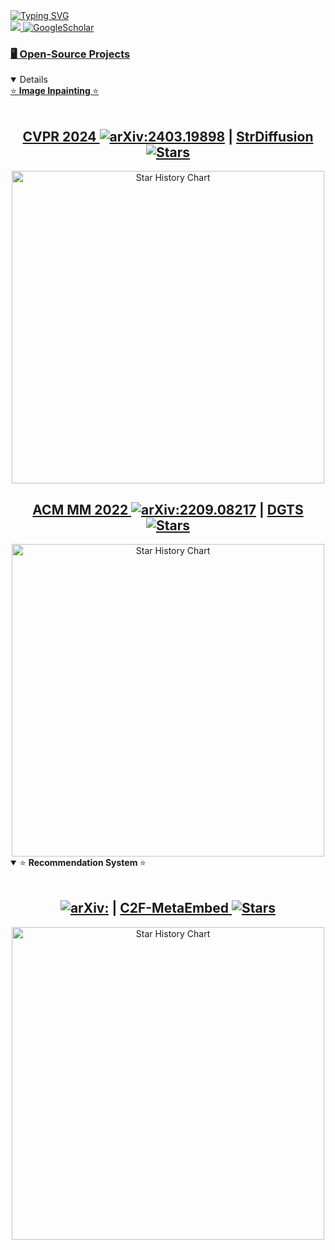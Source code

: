 <a href="https://github.com/htyjers">
    <img src="https://readme-typing-svg.demolab.com?font=Georgia&size=18&duration=2000&pause=100&multiline=true&width=500&height=80&lines=Haipeng+Liu;PhD+Student;Computer+Vision+%7C+Image+Inpainting" alt="Typing SVG" />
</a>
<br/>

<a href="mailto:hpliu_hfut@hotmail.com">
    <img src="https://img.shields.io/badge/-Email-red?style=flat-square&logo=gmail&logoColor=white">
</a>
<a href='https://scholar.google.com/citations?hl=zh-CN&user=Xw0l6x8AAAAJ' target="_blank">
    <img alt='GoogleScholar' src='https://img.shields.io/badge/Scholar-100000?style=flat&logo=GoogleScholar&logoColor=white&&color=0181FF'>



### 🖥️ Open-Source Projects

<!--
<details open>
<summary>⭐️ <b>Image Inpainting: </b> ⭐️</summary>
<br>

|Repositories | Stars | Publication Venue | Technologies |
|:----------------:|:----------------:|:----------------:|:----------------:|
| [StrDiffusion](https://github.com/htyjers/StrDiffusion) | <img alt="Stars" src="https://img.shields.io/github/stars/htyjers/StrDiffusion?style=flat-square&labelColor=black"/> |[CVPR 2024](https://arxiv.org/abs/2403.19898)| ![PyTorch](https://img.shields.io/badge/PyTorch-black?style=flat-square&logo=pytorch)|
| [DGTS](https://github.com/htyjers/DGTS-Inpainting) | <img alt="Stars" src="https://img.shields.io/github/stars/htyjers/DGTS-Inpainting?style=flat-square&labelColor=black"/> |[ACM Multimedia 2022](https://arxiv.org/abs/2209.08217)| ![PyTorch](https://img.shields.io/badge/PyTorch-black?style=flat-square&logo=pytorch)|
</details>

<a href="https://juleskreuer.eu/citation-badge/"><img alt="Citation Badge" src="https://api.juleskreuer.eu/citation-badge.php?doi=YOUR_DOI"></a>

-->



<details open>
<summary>⭐️ <b>Image Inpainting </b> ⭐️</summary>
<br>
<!DOCTYPE html>
<html lang="en">
<body>
    <div align="center">
        <h2><a href="https://openaccess.thecvf.com/content/CVPR2024/html/Liu_Structure_Matters_Tackling_the_Semantic_Discrepancy_in_Diffusion_Models_for_CVPR_2024_paper.html" target="_blank">CVPR 2024 <a href="https://arxiv.org/abs/2403.19898" target="_blank">
    <img src="https://img.shields.io/badge/arXiv-2403.19898-B31B1B.svg" alt="arXiv:2403.19898"/></a> | <a href="https://github.com/htyjers/StrDiffusion" target="_blank">StrDiffusion <img alt="Stars" src="https://img.shields.io/github/stars/htyjers/StrDiffusion?style=flat-square&labelColor=black"/></a></h2>
        <a href="https://api.star-history.com/svg?repos=htyjers/StrDiffusion&type=Date" target="_blank">
            <img width="500" src="https://api.star-history.com/svg?repos=htyjers/StrDiffusion&type=Date" alt="Star History Chart">
        </a>
    </div>
</body>
</html>

<!DOCTYPE html>
<html lang="en">
<body>
    <div align="center">
        <h2><a href="https://dl.acm.org/doi/abs/10.1145/3503161.3548265" target="_blank">ACM MM 2022<a href="https://arxiv.org/abs/2209.08217" target="_blank">
    <img src="https://img.shields.io/badge/arXiv-2209.08217-B31B1B.svg" alt="arXiv:2209.08217"/></a> | <a href="https://github.com/htyjers/DGTS-Inpainting" target="_blank">DGTS <img alt="Stars" src="https://img.shields.io/github/stars/htyjers/DGTS-Inpainting?style=flat-square&labelColor=black"/></a></h2>
        <a href="https://api.star-history.com/svg?repos=htyjers/DGTS-Inpainting&type=Date" target="_blank">
            <img width="500" src="https://api.star-history.com/svg?repos=htyjers/DGTS-Inpainting&type=Date" alt="Star History Chart">
        </a>
    </div>
</body>
</html>
</details>


<details open>
<summary>⭐️ <b>Recommendation System </b> ⭐️</summary>
<br>
<!DOCTYPE html>
<html lang="en">
<body>
    <div align="center">
        <h2><a href="" target="_blank"><a href="" target="_blank">
    <img src="https://img.shields.io/badge/arXiv--B31B1B.svg" alt="arXiv:"/></a> | <a href="https://github.com/htyjers/C2F-MetaEmbed" target="_blank">C2F-MetaEmbed <img alt="Stars" src="https://img.shields.io/github/stars/htyjers/C2F-MetaEmbed?style=flat-square&labelColor=black"/></a></h2>
        <a href="https://api.star-history.com/svg?repos=htyjers/C2F-MetaEmbed&type=Date" target="_blank">
            <img width="500" src="https://api.star-history.com/svg?repos=htyjers/C2F-MetaEmbed&type=Date" alt="Star History Chart">
        </a>
    </div>
</body>
</html>
</details>

